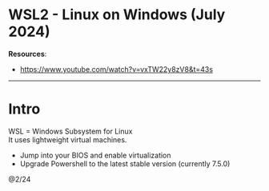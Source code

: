 # WSL2 - Linux on Windows (July 2024)

**Resources**:
- https://www.youtube.com/watch?v=vxTW22y8zV8&t=43s

---

# Intro

WSL = Windows Subsystem for Linux  
It uses lightweight virtual machines.

- Jump into your BIOS and enable virtualization
- Upgrade Powershell to the latest stable version (currently 7.5.0)

@2/24
